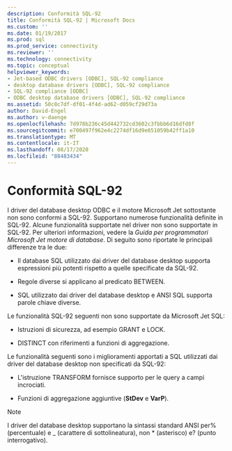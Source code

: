 ```yaml
---
description: Conformità SQL-92
title: Conformità SQL-92 | Microsoft Docs
ms.custom: ''
ms.date: 01/19/2017
ms.prod: sql
ms.prod_service: connectivity
ms.reviewer: ''
ms.technology: connectivity
ms.topic: conceptual
helpviewer_keywords:
- Jet-based ODBC drivers [ODBC], SQL-92 compliance
- desktop database drivers [ODBC], SQL-92 compliance
- SQL-92 compliance [ODBC]
- ODBC desktop database drivers [ODBC], SQL-92 compliance
ms.assetid: 50c8c7df-df01-4f4d-ad62-d059cf29d73a
author: David-Engel
ms.author: v-daenge
ms.openlocfilehash: 7d978b236c45d442732cd3602c3fbbb6d16dfd8f
ms.sourcegitcommit: e700497f962e4c2274df16d9e651059b42ff1a10
ms.translationtype: MT
ms.contentlocale: it-IT
ms.lasthandoff: 08/17/2020
ms.locfileid: "88483434"
---
```

# <a name="sql-92-compliance"></a>Conformità SQL-92
I driver del database desktop ODBC e il motore Microsoft Jet sottostante non sono conformi a SQL-92. Supportano numerose funzionalità definite in SQL-92. Alcune funzionalità supportate nel driver non sono supportate in SQL-92. Per ulteriori informazioni, vedere la *Guida per programmatori Microsoft Jet motore di database*. Di seguito sono riportate le principali differenze tra le due:  
  
-   Il database SQL utilizzato dai driver del database desktop supporta espressioni più potenti rispetto a quelle specificate da SQL-92.  
  
-   Regole diverse si applicano al predicato BETWEEN.  
  
-   SQL utilizzato dai driver del database desktop e ANSI SQL supporta parole chiave diverse.  
  
 Le funzionalità SQL-92 seguenti non sono supportate da Microsoft Jet SQL:  
  
-   Istruzioni di sicurezza, ad esempio GRANT e LOCK.  
  
-   DISTINCT con riferimenti a funzioni di aggregazione.  
  
 Le funzionalità seguenti sono i miglioramenti apportati a SQL utilizzati dai driver del database desktop non specificati da SQL-92:  
  
-   L'istruzione TRANSFORM fornisce supporto per le query a campi incrociati.  
  
-   Funzioni di aggregazione aggiuntive (**StDev** e **VarP**).  
  
> [!NOTE]  
>  I driver del database desktop supportano la sintassi standard ANSI per% (percentuale) e _ (carattere di sottolineatura), non * (asterisco) e? (punto interrogativo).
